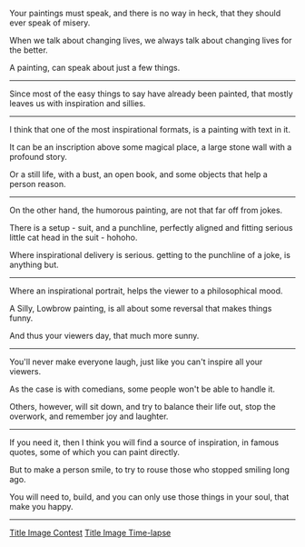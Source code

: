 Your paintings must speak, and there is no way in heck,
that they should ever speak of misery.

When we talk about changing lives,
we always talk about changing lives for the better.

A painting,
can speak about just a few things.

---

Since most of the easy things to say have already been painted,
that mostly leaves us with inspiration and sillies.

---

I think that one of the most inspirational formats,
is a painting with text in it.

It can be an inscription above some magical place,
a large stone wall with a profound story.

Or a still life, with a bust, an open book,
and some objects that help a person reason.

---

On the other hand, the humorous painting,
are not that far off from jokes.

There is a setup - suit,
and a punchline, perfectly aligned and fitting serious little cat head in the suit - hohoho.

Where inspirational delivery is serious.
getting to the punchline of a joke, is anything but.

---

Where an inspirational portrait,
helps the viewer to a philosophical mood.

A Silly, Lowbrow painting,
is all about some reversal that makes things funny.

And thus your viewers day,
that much more sunny.

---

You'll never make everyone laugh,
just like you can't inspire all your viewers.

As the case is with comedians,
some people won't be able to handle it.

Others, however, will sit down,
and try to balance their life out, stop the overwork, and remember joy and laughter.

---

If you need it, then I think you will find a source of inspiration,
in famous quotes, some of which you can paint directly.

But to make a person smile,
to try to rouse those who stopped smiling long ago.

You will need to, build,
and you can only use those things in your soul, that make you happy.

---

[Title Image Contest][A]
[Title Image Time-lapse][B]

[A]: https://www.reddit.com/r/redditgetsdrawn/comments/wqujav/comment/il0b9cn/?utm_source=reddit&utm_medium=web2x&context=3
[B]: https://youtu.be/Tul5Fp6uQpI
